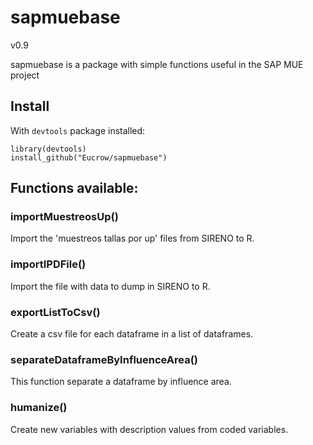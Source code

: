 # sapmuebase
v0.9

sapmuebase is a package with simple functions useful in the SAP MUE project

## Install
With `devtools` package installed:
```
library(devtools)
install_github("Eucrow/sapmuebase")
```

## Functions available:
### importMuestreosUp()
Import the 'muestreos tallas por up' files from SIRENO to R. 
### importIPDFile()
Import the file with data to dump in SIRENO to R.
### exportListToCsv()
Create a csv file for each dataframe in a list of dataframes.
### separateDataframeByInfluenceArea()
This function separate a dataframe by influence area.
### humanize()
Create new variables with description values from coded variables.
